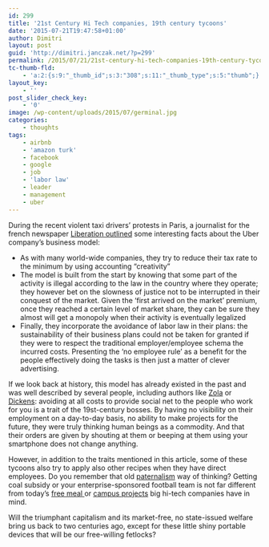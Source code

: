 ```yaml
---
id: 299
title: '21st Century Hi Tech companies, 19th century tycoons'
date: '2015-07-21T19:47:58+01:00'
author: Dimitri
layout: post
guid: 'http://dimitri.janczak.net/?p=299'
permalink: /2015/07/21/21st-century-hi-tech-companies-19th-century-tycoons/
tc-thumb-fld:
    - 'a:2:{s:9:"_thumb_id";s:3:"308";s:11:"_thumb_type";s:5:"thumb";}'
layout_key:
    - ''
post_slider_check_key:
    - '0'
image: /wp-content/uploads/2015/07/germinal.jpg
categories:
    - thoughts
tags:
    - airbnb
    - 'amazon turk'
    - facebook
    - google
    - job
    - 'labor law'
    - leader
    - management
    - uber
---
```


During the recent violent taxi drivers’ protests in Paris, a journalist for the french newspaper [Liberation outlined](http://leconome.blogs.liberation.fr/2015/01/06/uber-airbnb-les-barbares-attaquent-le-marche-du-travail-et-le-modele-social/) some interesting facts about the Uber company’s business model:

- As with many world-wide companies, they try to reduce their tax rate to the minimum by using accounting “creativity”
- The model is built from the start by knowing that some part of the activity is illegal according to the law in the country where they operate; they however bet on the slowness of justice not to be interrupted in their conquest of the market. Given the ‘first arrived on the market’ premium, once they reached a certain level of market share, they can be sure they almost will get a monopoly when their activity is eventually legalized
- Finally, they incorporate the avoidance of labor law in their plans: the sustainability of their business plans could not be taken for granted if they were to respect the traditional employer/employee schema the incurred costs. Presenting the ‘no employee rule’ as a benefit for the people effectively doing the tasks is then just a matter of clever advertising.

If we look back at history, this model has already existed in the past and was well described by several people, including authors like [Zola](https://en.wikipedia.org/wiki/Germinal_%28novel%29) or [Dickens](https://en.wikipedia.org/wiki/Little_Dorrit): avoiding at all costs to provide social net to the people who work for you is a trait of the 19st-century bosses. By having no visibility on their employment on a day-to-day basis, no ability to make projects for the future, they were truly thinking human beings as a commodity. And that their orders are given by shouting at them or beeping at them using your smartphone does not change anything.

However, in addition to the traits mentioned in this article, some of these tycoons also try to apply also other recipes when they have direct employees. Do you remember that old [paternalism](https://en.wikipedia.org/wiki/Welfare_capitalism) way of thinking? Getting coal subsidy or your enterprise-sponsored football team is not far different from today’s [free meal ](http://computer.howstuffworks.com/googleplex2.htm)or [campus projects](http://www.menlopark.org/643/Facebook-Campus-Project) big hi-tech companies have in mind.

Will the triumphant capitalism and its market-free, no state-issued welfare bring us back to two centuries ago, except for these little shiny portable devices that will be our free-willing fetlocks?